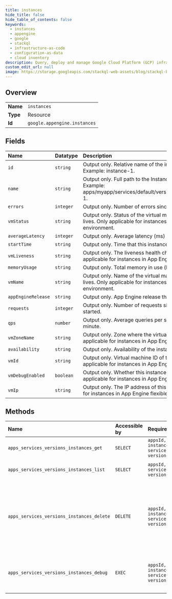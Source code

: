 ```yaml
---
title: instances
hide_title: false
hide_table_of_contents: false
keywords:
  - instances
  - appengine
  - google    
  - stackql
  - infrastructure-as-code
  - configuration-as-data
  - cloud inventory
description: Query, deploy and manage Google Cloud Platform (GCP) infrastructure and resources using SQL
custom_edit_url: null
image: https://storage.googleapis.com/stackql-web-assets/blog/stackql-blog-post-featured-image.png
---
```

  
    

## Overview
<table><tbody>
<tr><td><b>Name</b></td><td><code>instances</code></td></tr>
<tr><td><b>Type</b></td><td>Resource</td></tr>
<tr><td><b>Id</b></td><td><code>google.appengine.instances</code></td></tr>
</tbody></table>

## Fields
| Name | Datatype | Description |
|:-----|:---------|:------------|
| `id` | `string` | Output only. Relative name of the instance within the version. Example: instance-1. |
| `name` | `string` | Output only. Full path to the Instance resource in the API. Example: apps/myapp/services/default/versions/v1/instances/instance-1. |
| `errors` | `integer` | Output only. Number of errors since this instance was started. |
| `vmStatus` | `string` | Output only. Status of the virtual machine where this instance lives. Only applicable for instances in App Engine flexible environment. |
| `averageLatency` | `integer` | Output only. Average latency (ms) over the last minute. |
| `startTime` | `string` | Output only. Time that this instance was started.@OutputOnly |
| `vmLiveness` | `string` | Output only. The liveness health check of this instance. Only applicable for instances in App Engine flexible environment. |
| `memoryUsage` | `string` | Output only. Total memory in use (bytes). |
| `vmName` | `string` | Output only. Name of the virtual machine where this instance lives. Only applicable for instances in App Engine flexible environment. |
| `appEngineRelease` | `string` | Output only. App Engine release this instance is running on. |
| `requests` | `integer` | Output only. Number of requests since this instance was started. |
| `qps` | `number` | Output only. Average queries per second (QPS) over the last minute. |
| `vmZoneName` | `string` | Output only. Zone where the virtual machine is located. Only applicable for instances in App Engine flexible environment. |
| `availability` | `string` | Output only. Availability of the instance. |
| `vmId` | `string` | Output only. Virtual machine ID of this instance. Only applicable for instances in App Engine flexible environment. |
| `vmDebugEnabled` | `boolean` | Output only. Whether this instance is in debug mode. Only applicable for instances in App Engine flexible environment. |
| `vmIp` | `string` | Output only. The IP address of this instance. Only applicable for instances in App Engine flexible environment. |
## Methods
| Name | Accessible by | Required Params | Description |
|:-----|:--------------|:----------------|:------------|
| `apps_services_versions_instances_get` | `SELECT` | `appsId, instancesId, servicesId, versionsId` | Gets instance information. |
| `apps_services_versions_instances_list` | `SELECT` | `appsId, servicesId, versionsId` | Lists the instances of a version.Tip: To aggregate details about instances over time, see the Stackdriver Monitoring API (https://cloud.google.com/monitoring/api/ref_v3/rest/v3/projects.timeSeries/list). |
| `apps_services_versions_instances_delete` | `DELETE` | `appsId, instancesId, servicesId, versionsId` | Stops a running instance.The instance might be automatically recreated based on the scaling settings of the version. For more information, see "How Instances are Managed" (standard environment (https://cloud.google.com/appengine/docs/standard/python/how-instances-are-managed) \| flexible environment (https://cloud.google.com/appengine/docs/flexible/python/how-instances-are-managed)).To ensure that instances are not re-created and avoid getting billed, you can stop all instances within the target version by changing the serving status of the version to STOPPED with the apps.services.versions.patch (https://cloud.google.com/appengine/docs/admin-api/reference/rest/v1/apps.services.versions/patch) method. |
| `apps_services_versions_instances_debug` | `EXEC` | `appsId, instancesId:debug, servicesId, versionsId` | Enables debugging on a VM instance. This allows you to use the SSH command to connect to the virtual machine where the instance lives. While in "debug mode", the instance continues to serve live traffic. You should delete the instance when you are done debugging and then allow the system to take over and determine if another instance should be started.Only applicable for instances in App Engine flexible environment. |
